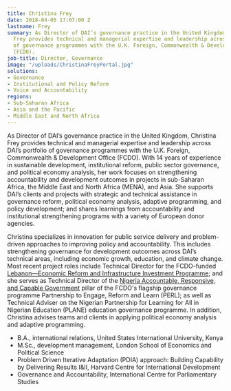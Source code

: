 ```yaml
---
title: Christina Frey
date: 2018-04-05 17:07:00 Z
lastname: Frey
summary: As Director of DAI’s governance practice in the United Kingdom, Christina
  Frey provides technical and managerial expertise and leadership across DAI’s portfolio
  of governance programmes with the U.K. Foreign, Commonwealth & Development Office
  (FCDO).
job-title: Director, Governance
image: "/uploads/ChristinaFreyPortal.jpg"
solutions:
- Governance
- Institutional and Policy Reform
- Voice and Accountability
regions:
- Sub-Saharan Africa
- Asia and the Pacific
- Middle East and North Africa
---
```


As Director of DAI’s governance practice in the United Kingdom, Christina Frey provides technical and managerial expertise and leadership across DAI’s portfolio of governance programmes with the U.K. Foreign, Commonwealth & Development Office (FCDO). With 14 years of experience in sustainable development, institutional reform, public sector governance, and political economy analysis, her work focuses on strengthening accountability and development outcomes in projects in sub-Saharan Africa, the Middle East and North Africa (MENA), and Asia. She supports DAI’s clients and projects with strategic and technical assistance in governance reform, political economy analysis, adaptive programming, and policy development; and shares learnings from accountability and institutional strengthening programs with a variety of European donor agencies.

Christina specializes in innovation for public service delivery and problem-driven approaches to improving policy and accountability. This includes strengthening governance for development outcomes across DAI’s technical areas, including economic growth, education, and climate change. Most recent project roles include Technical Director for the FCDO-funded [Lebanon—Economic Reform and Infrastructure Investment Programme](https://www.dai.com/our-work/projects/lebanon-economic-reform-and-infrastructure-investment-programme-lerii); and she serves as Technical Director of the [Nigeria Accountable, Responsive, and Capable Government](https://www.dai.com/our-work/projects/nigeria-accountable-responsive-and-capable-government-ARC) pillar of the FCDO's flagship governance programme Partnership to Engage, Reform and Learn (PERL); as well as Technical Adviser on the Nigerian Partnership for Learning for All in Nigerian Education (PLANE) education governance programme. In addition, Christina advises teams and clients in applying political economy analysis and adaptive programming.

* B.A., international relations, United States International University, Kenya
* M.Sc., development management, London School of Economics and Political Science
* Problem Driven Iterative Adaptation (PDIA) approach: Building Capability by Delivering Results I&II, Harvard Centre for International Development 
* Governance and Accountability, International Centre for Parliamentary Studies 